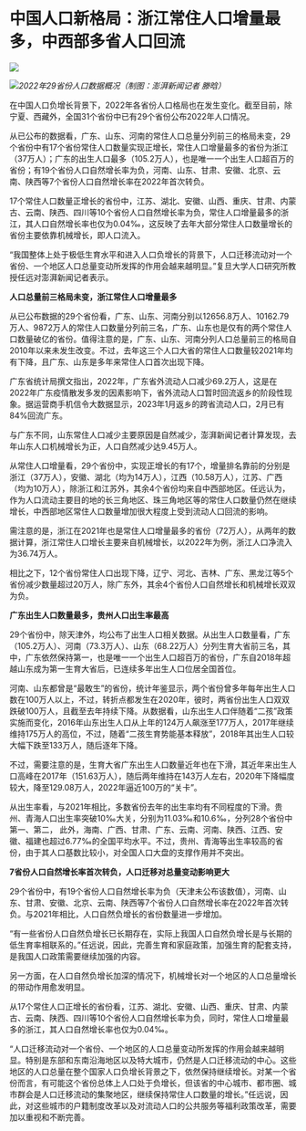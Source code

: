 # 中国人口新格局：浙江常住人口增量最多，中西部多省人口回流

![](https://inews.gtimg.com/om_bt/OU-Twq3Rfmlo0MjUpSco-5hHkL20kucf8esHvFW76bhE0AA/1000)

![](https://inews.gtimg.com/om_bt/OCRq8BpfK-3K-WmzURp3SXc_oZ_OozWYxMzR67Qboi67oAA/1000)_2022年29省份人口数据概况（制图：澎湃新闻记者
滕晗）_

在中国人口负增长背景下，2022年各省份人口格局也在发生变化。截至目前，除宁夏、西藏外，全国31个省份中已有29个省份公布2022年人口情况。

从已公布的数据看，广东、山东、河南的常住人口总量分列前三的格局未变，29个省份中有17个省份常住人口数量实现正增长，常住人口增量最多的省份为浙江（37万人）；广东的出生人口最多（105.2万人），也是唯一一个出生人口超百万的省份；有19个省份人口自然增长率为负，河南、山东、甘肃、安徽、北京、云南、陕西等7个省份人口自然增长率在2022年首次转负。

17个常住人口数量正增长的省份中，江苏、湖北、安徽、山西、重庆、甘肃、内蒙古、云南、陕西、四川等10个省份人口自然增长率为负，常住人口增量最多的浙江，其人口自然增长率也仅为0.04‰，这反映了去年大部分常住人口数量增长的省份主要依靠机械增长，即人口流入。

“我国整体上处于极低生育水平和进入人口负增长的背景下，人口迁移流动对一个省份、一个地区人口总量变动所发挥的作用会越来越明显。”复旦大学人口研究所教授任远对澎湃新闻记者表示。

**人口总量前三格局未变，浙江常住人口增量最多**

从已公布数据的29个省份看，广东、山东、河南分别以12656.8万人、10162.79万人、9872万人的常住人口数量分列前三名，广东、山东也是仅有的两个常住人口数量破亿的省份。值得注意的是，广东、山东、河南分列人口总量前三的格局自2010年以来未发生改变。不过，去年这三个人口大省的常住人口数量较2021年均有下降，且广东、山东是多年来常住人口首次出现下降。

广东省统计局撰文指出，2022年，广东省外流动人口减少69.2万人，这是在2022年广东疫情散发多发的因素影响下，省外流动人口暂时回流返乡的阶段性现象。据运营商手机信令大数据显示，2023年1月返乡的跨省流动人口，2月已有84%回流广东。

与广东不同，山东常住人口减少主要原因是自然减少，澎湃新闻记者计算发现，去年山东人口机械增长为正，人口自然减少达9.45万人。

从常住人口增量看，29个省份中，实现正增长的有17个，增量排名靠前的分别是浙江（37万人），安徽、湖北（均为14万人），江西（10.58万人），江苏、广西（均为10万人），除浙江和江苏外，其余4个省份均来自中西部地区。任远认为，作为人口流动主要目的地的长三角地区、珠三角地区等的常住人口数量仍然在继续增长，中西部地区常住人口数量增加很大程度上受到流动人口回流的影响。

需注意的是，浙江在2021年也是常住人口增量最多的省份（72万人），从两年的数据计算，浙江常住人口增长主要来自机械增长，以2022年为例，浙江人口净流入为36.74万人。

相比之下，12个省份常住人口出现下降，辽宁、河北、吉林、广东、黑龙江等5个省份减少数量超过20万人，除广东外，其余4个省份人口自然增长和机械增长双双为负。

**广东出生人口数量最多，贵州人口出生率最高**

29个省份中，除天津外，均公布了出生人口相关数据。从出生人口数量看，广东（105.2万人）、河南（73.3万人）、山东（68.22万人）分列生育大省前三名，其中，广东依然保持第一，也是唯一一个出生人口超百万的省份，广东自2018年超越山东成为第一生育大省后，已连续多年出生人口位居全国首位。

河南、山东都曾是“最敢生”的省份，统计年鉴显示，两个省份曾多年每年出生人口数在100万人以上，不过，转折点都发生在2020年，彼时，两省份出生人口双双跌破100万人，且截至去年持续下降。从数据看，山东出生人口伴随着“二孩”政策实施而变化，2016年山东出生人口从上年的124万人飙涨至177万人，2017年继续维持175万人的高位，不过，随着“二孩生育势能基本释放”，2018年其出生人口较大幅下跌至133万人，随后逐年下降。

不过，需要注意的是，生育大省广东出生人口数量近年也在下滑，其近年来出生人口高峰在2017年（151.63万人），随后两年维持在143万人左右，2020年下降幅度较大，降至129.08万人，2022年逼近100万的“关卡”。

从出生率看，与2021年相比，多数省份去年的出生率均有不同程度的下滑。贵州、青海人口出生率突破10‰大关，分别为11.03‰和10.6‰，分列28个省份中第一、第二，
此外，海南、广西、甘肃、广东、云南、河南、陕西、江西、安徽、福建也超过6.77‰的全国平均水平。不过，贵州、青海等出生率较高的省份，由于其人口基数比较小，对全国人口大盘的支撑作用并不突出。

**7省份人口自然增长率首次转负，人口迁移对总量变动影响更大**

29个省份中，有19个省份人口自然增长率为负（天津未公布该数值），河南、山东、甘肃、安徽、北京、云南、陕西等7个省份人口自然增长率在2022年首次转负。与2021年相比，人口自然负增长的省份数量进一步增加。

“有一些省份人口自然负增长已长期存在，实际上我国人口自然负增长是与长期的低生育率相联系的。”任远说，因此，完善生育和家庭政策，加强生育的配套支持，是我国人口政策需要继续加强的内容。

另一方面，在人口自然负增长加深的情况下，机械增长对一个地区的人口总量增长的带动作用愈发明显。

从17个常住人口正增长的省份看，江苏、湖北、安徽、山西、重庆、甘肃、内蒙古、云南、陕西、四川等10个省份人口自然增长率为负，同时，常住人口增量最多的浙江，其人口自然增长率也仅为0.04‰。

“人口迁移流动对一个省份、一个地区的人口总量变动所发挥的作用会越来越明显。特别是东部和东南沿海地区以及特大城市，仍然是人口迁移流动的中心。这些地区的人口总量在整个国家人口负增长背景之下，依然保持继续增长。对某一个省份而言，有可能这个省份总体上人口处于负增长，但该省的中心城市、都市圈、城市群会是人口迁移流动的集聚地区，继续保持常住人口数量的增长。”任远说，因此，对这些城市的户籍制度改革以及对流动人口的公共服务等福利政策改革，需要加以重视和不断完善。

